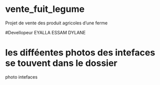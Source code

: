# vente_fuit_legume
Projet de vente des produit agricoles d’une ferme 

#Devellopeur
EYALLA ESSAM DYLANE

# les difféentes photos des intefaces se touvent dans le dossier
photo intefaces
